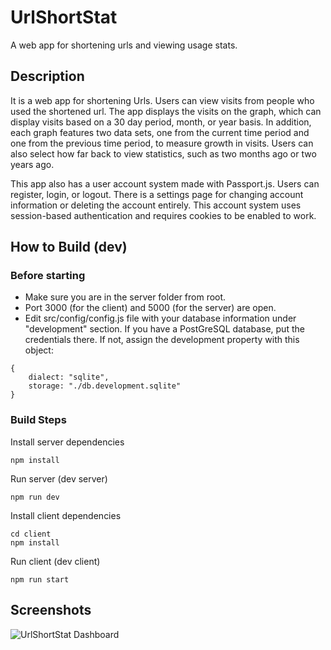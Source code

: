 # UrlShortStat
A web app for shortening urls and viewing usage stats.

## Description
It is a web app for shortening Urls. Users can view visits from people who used the shortened url. The app displays the visits on the graph, which
can display visits based on a 30 day period, month, or year basis. In addition, each graph features two data sets, one from the current time period and one
from the previous time period, to measure growth in visits. Users can also select how far back to view statistics, such as two months ago or two
years ago.

This app also has a user account system made with Passport.js. Users can register, login, or logout. There is a settings page for changing
account information or deleting the account entirely. This account system uses session-based authentication and requires cookies to be enabled to work. 

## How to Build (dev)

### Before starting
- Make sure you are in the server folder from root. 
- Port 3000 (for the client) and 5000 (for the server) are open. 
- Edit src/config/config.js file with your database information under "development" section. If you have a PostGreSQL database, put the credentials there. If not,
assign the development property with this object:
```
{
    dialect: "sqlite",
    storage: "./db.development.sqlite"
}
 ```


### Build Steps
Install server dependencies
``` console
npm install
```

Run server (dev server)
``` console
npm run dev
```

Install client dependencies
``` console
cd client
npm install
```


Run client (dev client)
``` Console
npm run start
```





## Screenshots 
![UrlShortStat Dashboard](https://i.imgur.com/s8ROyl4.png "")


